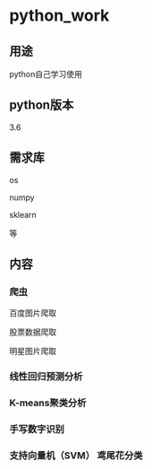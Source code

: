 # python_work

## 用途

python自己学习使用

## python版本
3.6

## 需求库

os

numpy

sklearn

等

## 内容

### 爬虫

百度图片爬取

股票数据爬取

明星图片爬取


### 线性回归预测分析

### K-means聚类分析

### 手写数字识别

### 支持向量机（SVM） 鸢尾花分类





